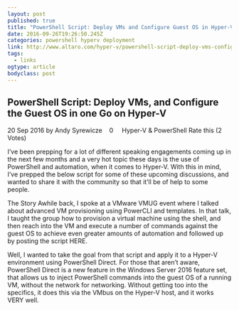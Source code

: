 ```yaml
---
layout: post
published: true
title: "PowerShell Script: Deploy VMs and Configure Guest OS in Hyper-V"
date: 2016-09-26T19:26:50.245Z
categories: powershell hyperv deployment
link: http://www.altaro.com/hyper-v/powershell-script-deploy-vms-configure-guest-os-one-go/?utm_content=buffer9422d&utm_medium=social&utm_source=linkedin.com&utm_campaign=buffer
tags:
  - links
ogtype: article
bodyclass: post
---
```


## PowerShell Script: Deploy VMs, and Configure the Guest OS in one Go on Hyper-V
 20 Sep 2016 by Andy Syrewicze    0     Hyper-V & PowerShell
Rate this (2 Votes)

I’ve been prepping for a lot of different speaking engagements coming up in the next few months and a very hot topic these days is the use of PowerShell and automation, when it comes to Hyper-V. With this in mind, I’ve prepped the below script for some of these upcoming discussions, and wanted to share it with the community so that it’ll be of help to some people.

The Story
Awhile back, I spoke at a VMware VMUG event where I talked about advanced VM provisioning using PowerCLI and templates. In that talk, I taught the group how to provision a virtual machine using the shell, and then reach into the VM and execute a number of commands against the guest OS to achieve even greater amounts of automation and followed up by posting the script HERE.

Well, I wanted to take the goal from that script and apply it to a Hyper-V environment using PowerShell Direct. For those that aren’t aware, PowerShell Direct is a new feature in the Windows Server 2016 feature set, that allows us to inject PowerShell commands into the guest OS of a running VM, without the network for networking. Without getting too into the specifics, it does this via the VMbus on the Hyper-V host, and it works VERY well.
